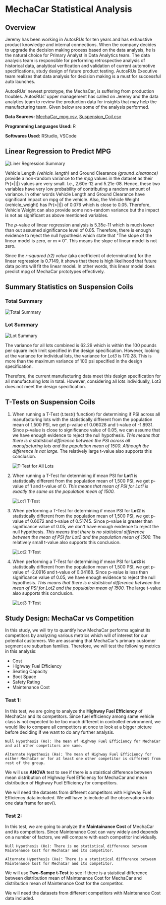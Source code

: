 # MechaCar Statistical Analysis

## Overview

Jeremy has been working in AutosRUs for ten years and has exhaustive product knowledge and internal connections. When the company decides to upgrade the decision making process based on the data analysis, he is the natural choice for Primary Analyst in Data Analytics team. The data analysis team is responsible for performing retrospective analysis of historical data, analytical verification and validation of current automotive specifications, study design of future product testing. AutosRUs Executive team realizes that data analysis for decision making is a must for successful auto launches. 

AutosRUs’ newest prototype, the MechaCar, is suffering from production troubles. AutosRUs’ upper management has called on Jeremy and the data analytics team to review the production data for insights that may help the manufacturing team. Given below are some of the analysis performed.

**Data Sources:** [MechaCar_mpg.csv](./Resources/MechaCar_mpg.csv), [Suspension_Coil.csv](./Resources/Suspension_Coil.csv)

**Programming Languages Used:** R

**Softwares Used:** RStudio, VSCode

## Linear Regression to Predict MPG

![Liner Regression Summary](./Images/summary-lm.PNG)

Vehicle Length *(vehicle_length)* and Ground Clearance *(ground_clearance)* provide a non-random variance to the *mpg* values in the dataset as their Pr(>|t|) values are very small. I.e., 2.60e-12 and 5.21e-08. Hence, these two variables have very low probability of contributing a random amount of variance. In other words Vehicle Length and Ground Clearance have significant impact on mpg of the vehicle. Also, the Vehicle Weight (vehicle_weight) has Pr(>|t|) of 0.076 which is close to 0.05.  Therefore, Vehicle Weight can also provide some non-random variance but the impact is not as significant as above mentioned variables.

The *p*-value of linear regression analysis is 5.35e-11 which is much lower than out assumed significance level of 0.05. Therefore, there is enough evidence to reject the null hypothesis which state that "The slope of the linear model is zero, or m = 0". This means the slope of linear model is not zero.  

Since the *r-squared (r2) value* (aka coefficient of determination) for the linear regression is 0.7149, it shows that there is high likelihood that future data points will fit the linear model. In other words, this linear model does predict mpg of MechaCar prototypes effectively.


## Summary Statistics on Suspension Coils

### Total Summary
![Total Summary](./Images/total-summary.PNG)

### Lot Summary
![Lot Summary](./Images/lot-summary.PNG)

The variance for all lots combined is 62.29 which is within the 100 pounds per square inch limit specified in the design specification. However, looking at the variance for individual lots, the variance for *Lot3* is 170.28. This is more than the maximum variance of 100 psi specified in the design specification. 

Therefore, the current manufacturing data meet this design specification for all manufacturing lots in total. However, considering all lots individually, Lot3 does not meet the design specification.    

## T-Tests on Suspension Coils

1. When running a T-Test (t.test() function) for determining if PSI across all manufacturing lots with the statistically different from the population mean of 1,500 PSI, we get p-value of 0.06028 and t-value of -1.8931. Since p-value is close to significance value of 0.05, we can assume that we have enough evidence to reject the null hypothesis. *This means that there is a statistical difference between the PSI across all manufacturing lots and the population mean of 1500. Although the difference is not large.* The relatively large t-value also supports this conclusion.

    ![T-Test for All Lots](./Images/all-ttest.PNG)



2. When running a T-Test for determining if mean PSI for **Lot1** is statistically different from the population mean of 1,500 PSI, we get p-value of 1 and t-value of 0. *This means that mean of PSI for Lot1 is exactly the same as the population mean of 1500.*

    ![Lot1 T-Test](./Images/lot1-ttest.PNG)

3. When performing a T-Test for determining if mean PSI for **Lot2** is statistically different from the population mean of 1,500 PSI, we get p-value of 0.6072 and t-value of 0.51745. Since p-value is greater than significance value of 0.05, we don't have enough evidence to reject the null hypothesis. *This means that there is no statistical difference between the mean of PSI for Lot2 and the population mean of 1500.* The relatively small t-value also supports this conclusion.

    ![Lot2 T-Test](./Images/lot2-ttest.PNG)

4. When performing a T-Test for determining if mean PSI for **Lot3** is statistically different from the population mean of 1,500 PSI, we get p-value of -2.0916 and t-value of 0.04168. Since p-value is less than significance value of 0.05, we have enough evidence to reject the null hypothesis. *This means that there is a statistical difference between the mean of PSI for Lot2 and the population mean of 1500.* The large t-value also supports this conclusion.

    ![Lot3 T-Test](./Images/lot3-ttest.PNG)



## Study Design: MechaCar vs Competition

In this study, we will try to quantify how MechaCar performs against its competitors by analyzing various metrics which will of interest for our potential customers. We are assuming that MechaCar's primary customer segment are suburban families. Therefore, we will test the following metrics in this analysis:

* Cost
* Highway Fuel Efficiency
* Seating Capacity
* Boot Space
* Safety Rating
* Maintenance Cost

### Test 1:

In this test, we are going to analyze the **Highway Fuel Efficiency** of MechaCar and its competitors. Since fuel efficiency among same vehicle class is not expected to be too much different in controlled environment, we would like to compare all competitors at once to look at a bigger picture before deciding if we want to do any further analysis. 

    Null Hypothesis (Ho): The mean of Highway Fuel Efficiency for MechaCar and all other competitors are same.

    Alternate Hypothesis (Ha): The mean of Highway Fuel Efficiency for either MechaCar or for at least one other competitor is different from rest of the group.


We will use **ANOVA** test to see if there is a staistical difference between mean distribution of Highway Fuel Efficiency for MechaCar and mean distribution of Highway Fuel Efficiency for competitors.

We will need the datasets from different competitors with Highway Fuel Efficiency data included. We will have to include all the observations into one data frame for aov().    

### Test 2:

In this test, we are going to analyze the **Maintainance Cost** of MechaCar and its competitors. Since Maintenance Cost can vary widely and depends on a number of factors, we will compare with each competitor individually.  

    Null Hypothesis (Ho): There is no statistical difference between Maintenance Cost for MechaCar and its competitor.

    Alternate Hypothesis (Ha): There is a statistical difference between Maintenance Cost for MechaCar and its competitor.

We will use **Two-Sampe t-Test** to see if there is a staistical difference between distribution mean of Maintenance Cost for MechaCar and distribution mean of Maintenance Cost for the competitor.

We will need the datasets from different competitors with Maintenance Cost data included.
